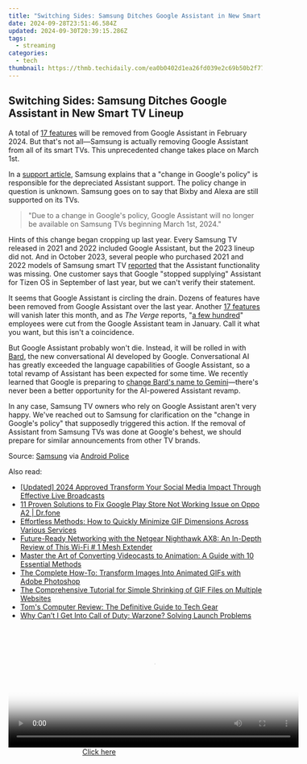 ```yaml
---
title: "Switching Sides: Samsung Ditches Google Assistant in New Smart TV Lineup"
date: 2024-09-28T23:51:46.584Z
updated: 2024-09-30T20:39:15.286Z
tags:
  - streaming
categories:
  - tech
thumbnail: https://thmb.techidaily.com/ea0b0402d1ea26fd039e2c69b50b2f77be9bc5a66db4bea78463e158540cfbfa.jpg
---
```


## Switching Sides: Samsung Ditches Google Assistant in New Smart TV Lineup

A total of [17 features](https://youtube-stream.techidaily.com/2024-approved-incorporate-no-cost-tunes-to-boost-your-vlogs/) will be removed from Google Assistant in February 2024\. But that's not all—Samsung is actually removing Google Assistant from all of its smart TVs. This unprecedented change takes place on March 1st.

 In a [support article](https://shop-links.co/link/?exclusive=1&publisher_slug=itechdaily19598&url=https%3A%2F%2Fwww.samsung.com%2Fus%2Fsupport%2Fanswer%2FANS00087603%2F), Samsung explains that a "change in Google's policy" is responsible for the depreciated Assistant support. The policy change in question is unknown. Samsung goes on to say that Bixby and Alexa are still supported on its TVs.

> "Due to a change in Google's policy, Google Assistant will no longer be available on Samsung TVs beginning March 1st, 2024."

 Hints of this change began cropping up last year. Every Samsung TV released in 2021 and 2022 included Google Assistant, but the 2023 lineup did not. And in October 2023, several people who purchased 2021 and 2022 models of Samsung smart TV [reported](http://support.google.com/assistant/thread/240617598/new-2023-samsung-tv-doesn-t-work-with-google-assistant?hl=en) that the Assistant functionality was missing. One customer says that Google "stopped supplying" Assistant for Tizen OS in September of last year, but we can't verify their statement.

 It seems that Google Assistant is circling the drain. Dozens of features have been removed from Google Assistant over the last year. Another [17 features](https://screen-video-capture.techidaily.com/updated-in-2024-virtual-voyage-unlimited-the-ultimate-selection-of-free-roleplayers/) will vanish later this month, and as _The Verge_ reports, "[a few hundred](http://www.theverge.com/2024/1/11/24034124/google-layoffs-engineering-assistant-hardware)" employees were cut from the Google Assistant team in January. Call it what you want, but this isn't a coincidence.

 But Google Assistant probably won't die. Instead, it will be rolled in with [Bard](https://video-screen-grab.techidaily.com/new-master-the-art-of-gameye-and-webcam-recordings/), the new conversational AI developed by Google. Conversational AI has greatly exceeded the language capabilities of Google Assistant, so a total revamp of Assistant has been expected for some time. We recently learned that Google is preparing to [change Bard's name to Gemini](https://twitter.com/bedros%5Fp/status/1752935396197957755?)—there's never been a better opportunity for the AI-powered Assistant revamp.

 In any case, Samsung TV owners who rely on Google Assistant aren't very happy. We've reached out to Samsung for clarification on the "change in Google's policy" that supposedly triggered this action. If the removal of Assistant from Samsung TVs was done at Google's behest, we should prepare for similar announcements from other TV brands.

 Source: [Samsung](https://shop-links.co/link/?exclusive=1&publisher_slug=itechdaily19598&url=https%3A%2F%2Fwww.samsung.com%2Fus%2Fsupport%2Fanswer%2FANS00087603%2F) via [Android Police](https://www.androidpolice.com/google-assistant-shutting-down-samsung-tvs/)

<ins class="adsbygoogle"
     style="display:block"
     data-ad-format="autorelaxed"
     data-ad-client="ca-pub-7571918770474297"
     data-ad-slot="1223367746"></ins>

<ins class="adsbygoogle"
     style="display:block"
     data-ad-client="ca-pub-7571918770474297"
     data-ad-slot="8358498916"
     data-ad-format="auto"
     data-full-width-responsive="true"></ins>

<span class="atpl-alsoreadstyle">Also read:</span>
<div><ul>
<li><a href="https://facebook-clips.techidaily.com/updated-2024-approved-transform-your-social-media-impact-through-effective-live-broadcasts/"><u>[Updated] 2024 Approved Transform Your Social Media Impact Through Effective Live Broadcasts</u></a></li>
<li><a href="https://howto.techidaily.com/11-proven-solutions-to-fix-google-play-store-not-working-issue-on-oppo-a2-drfone-by-drfone-fix-android-problems-fix-android-problems/"><u>11 Proven Solutions to Fix Google Play Store Not Working Issue on Oppo A2 | Dr.fone</u></a></li>
<li><a href="https://media-tips.techidaily.com/effortless-methods-how-to-quickly-minimize-gif-dimensions-across-various-services/"><u>Effortless Methods: How to Quickly Minimize GIF Dimensions Across Various Services</u></a></li>
<li><a href="https://buynow-info.techidaily.com/future-ready-networking-with-the-netgear-nighthawk-ax8-an-in-depth-review-of-this-wi-fi-1-mesh-extender/"><u>Future-Ready Networking with the Netgear Nighthawk AX8: An In-Depth Review of This Wi-Fi # 1 Mesh Extender</u></a></li>
<li><a href="https://media-tips.techidaily.com/master-the-art-of-converting-videocasts-to-animation-a-guide-with-10-essential-methods/"><u>Master the Art of Converting Videocasts to Animation: A Guide with 10 Essential Methods</u></a></li>
<li><a href="https://media-tips.techidaily.com/the-complete-how-to-transform-images-into-animated-gifs-with-adobe-photoshop/"><u>The Complete How-To: Transform Images Into Animated GIFs with Adobe Photoshop</u></a></li>
<li><a href="https://media-tips.techidaily.com/the-comprehensive-tutorial-for-simple-shrinking-of-gif-files-on-multiple-websites/"><u>The Comprehensive Tutorial for Simple Shrinking of GIF Files on Multiple Websites</u></a></li>
<li><a href="https://hardware-tips.techidaily.com/toms-computer-review-the-definitive-guide-to-tech-gear/"><u>Tom's Computer Review: The Definitive Guide to Tech Gear</u></a></li>
<li><a href="https://win-able.techidaily.com/why-cant-i-get-into-call-of-duty-warzone-solving-launch-problems/"><u>Why Can’t I Get Into Call of Duty: Warzone? Solving Launch Problems</u></a></li>
</ul></div>

<!-- affiliate ads begin -->
<span id="1993650">
					<video width="576" height="240" style="cursor:pointer"
           poster="//a.impactradius-go.com/display-clicktoplayimage/1993650.png"
           onclick="if(!this.playClicked){this.play();this.setAttribute('controls',true);this.playClicked=true;}">
	   <source src="//a.impactradius-go.com/display-ad/22993-1993650">
	   <img src="//a.impactradius-go.com/display-clicktoplayimage/1993650.png" style="border: none; height: 100%; width: 100%; object-fit: contain">
	</video>
	<div style="width:360px;text-align:center"><a href="javascript:window.open(decodeURIComponent('https%3A%2F%2Fhomestyler.sjv.io%2Fc%2F5597632%2F1993650%2F22993'), '_blank');void(0);">Click here</a></div>
</span>
<img height="0" width="0" src="https://imp.pxf.io/i/5597632/1993650/22993" style="position:absolute;visibility:hidden;" border="0" />
<!-- affiliate ads end -->

